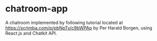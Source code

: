 # chatroom-app

A chatroom implemented by following tutorial located at https://scrimba.com/p/pbNpTv/c9bWPAp by Per Harald Borgen, using React.js and Chatkit API.
